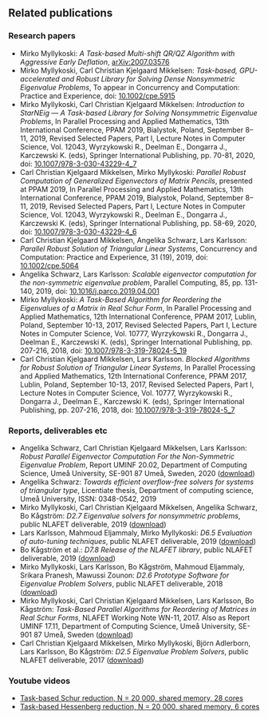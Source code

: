 ## Related publications

### Research papers

 - Mirko Myllykoski: *A Task-based Multi-shift QR/QZ Algorithm with Aggressive
   Early Deflation*, [arXiv:2007.03576](https://arxiv.org/abs/2007.03576)
 - Mirko Myllykoski, Carl Christian Kjelgaard Mikkelsen: *Task-based,
   GPU-accelerated and Robust Library for Solving Dense Nonsymmetric Eigenvalue
   Problems*, To appear in Concurrency and Computation: Practice and Experience,
   doi: [10.1002/cpe.5915](https://doi.org/10.1002/cpe.5915)
 - Mirko Myllykoski, Carl Christian Kjelgaard Mikkelsen: *Introduction to
   StarNEig — A Task-based Library for Solving Nonsymmetric Eigenvalue
   Problems*, In Parallel Processing and Applied Mathematics, 13th International
   Conference, PPAM 2019, Bialystok, Poland, September 8–11, 2019, Revised
   Selected Papers, Part I, Lecture Notes in Computer Science, Vol. 12043,
   Wyrzykowski R., Deelman E., Dongarra J., Karczewski K. (eds), Springer
   International Publishing, pp. 70-81, 2020, doi:
   [10.1007/978-3-030-43229-4_7](https://doi.org/10.1007/978-3-030-43229-4_7)
 - Carl Christian Kjelgaard Mikkelsen, Mirko Myllykoski: *Parallel Robust
   Computation of Generalized Eigenvectors of Matrix Pencils*, presented at PPAM
   2019, In Parallel Processing and Applied Mathematics, 13th International
   Conference, PPAM 2019, Bialystok, Poland, September 8–11, 2019, Revised
   Selected Papers, Part I, Lecture Notes in Computer Science, Vol. 12043,
   Wyrzykowski R., Deelman E., Dongarra J., Karczewski K. (eds), Springer
   International Publishing, pp. 58-69, 2020, doi:
   [10.1007/978-3-030-43229-4_6](https://doi.org/10.1007/978-3-030-43229-4_6)
 - Carl Christian Kjelgaard Mikkelsen, Angelika Schwarz, Lars Karlsson:
   *Parallel Robust Solution of Triangular Linear Systems*, Concurrency and
   Computation: Practice and Experience, 31 (19), 2019, doi:
   [10.1002/cpe.5064](https://doi.org/10.1002/cpe.5064)
 - Angelika Schwarz, Lars Karlsson: *Scalable eigenvector computation for the
   non-symmetric eigenvalue problem*, Parallel Computing, 85, pp. 131-140, 2019,
   doi: [10.1016/j.parco.2019.04.001](https://doi.org/10.1016/j.parco.2019.04.001)
 - Mirko Myllykoski: *A Task-Based Algorithm for Reordering the Eigenvalues of a
   Matrix in Real Schur Form*, In Parallel Processing and Applied Mathematics,
   12th International Conference, PPAM 2017, Lublin, Poland, September 10-13,
   2017, Revised Selected Papers, Part I, Lecture Notes in Computer Science,
   Vol. 10777, Wyrzykowski R., Dongarra J., Deelman E., Karczewski K. (eds),
   Springer International Publishing, pp. 207-216, 2018, doi:
   [10.1007/978-3-319-78024-5_19](https://doi.org/10.1007/978-3-319-78024-5_19)
 - Carl Christian Kjelgaard Mikkelsen, Lars Karlsson. *Blocked Algorithms for
   Robust Solution of Triangular Linear Systems*, In Parallel Processing and
   Applied Mathematics, 12th International Conference, PPAM 2017, Lublin,
   Poland, September 10-13, 2017, Revised Selected Papers, Part I, Lecture Notes
   in Computer Science, Vol. 10777, Wyrzykowski R., Dongarra J., Deelman E.,
   Karczewski K. (eds), Springer International Publishing, pp. 207-216, 2018,
   doi:
   [10.1007/978-3-319-78024-5_7](https://doi.org/10.1007/978-3-319-78024-5_7)

### Reports, deliverables etc

 - Angelika Schwarz, Carl Christian Kjelgaard Mikkelsen, Lars Karlsson: *Robust
   Parallel Eigenvector Computation For the Non-Symmetric Eigenvalue Problem*,
   Report UMINF 20.02, Department of Computing Science, Umeå University,
   SE-901 87 Umeå, Sweden, 2020
   ([download](https://webapps.cs.umu.se/uminf/index.cgi?year=2020&number=2))
 - Angelika Schwarz: *Towards efficient overflow-free solvers for systems of
   triangular type*, Licentiate thesis, Department of computing science, Umeå
   University, ISSN: 0348-0542, 2019
 - Mirko Myllykoski, Carl Christian Kjelgaard Mikkelsen, Angelika Schwarz,
   Bo Kågström: *D2.7 Eigenvalue solvers for nonsymmetric problems*, public
   NLAFET deliverable, 2019
   ([download](http://www.nlafet.eu/wp-content/uploads/2019/04/D2.7-EVP-solvers-evaluation-final.pdf))
 - Lars Karlsson, Mahmoud Eljammaly, Mirko Myllykoski: *D6.5 Evaluation of
   auto-tuning techniques*, public NLAFET deliverable, 2019
   ([download](http://www.nlafet.eu/wp-content/uploads/2019/04/D6-5-eval-auto-tuning-final.pdf))
 - Bo Kågström et al.: *D7.8 Release of the NLAFET library*, public NLAFET
   deliverable, 2019
   ([download](http://www.nlafet.eu/wp-content/uploads/2019/04/D7-8-Release-NLAFET-library-final.pdf))
 - Mirko Myllykoski, Lars Karlsson, Bo Kågström, Mahmoud Eljammaly, Srikara
   Pranesh, Mawussi Zounon: *D2.6 Prototype Software for Eigenvalue Problem
   Solvers*, public NLAFET deliverable, 2018
   ([download](http://www.nlafet.eu/wp-content/uploads/2016/01/Deliverable2.6-180427-rev.pdf))
 - Mirko Myllykoski, Carl Christian Kjelgaard Mikkelsen, Lars Karlsson,
   Bo Kågström: *Task-Based Parallel Algorithms for Reordering of Matrices in
   Real Schur Forms*, NLAFET Working Note WN-11, 2017. Also as Report UMINF
   17.11, Department of Computing Science, Umeå University, SE-901 87 Umeå,
   Sweden
   ([download](http://www8.cs.umu.se/research/uminf/index.cgi?year=2017&number=11))
 - Carl Christian Kjelgaard Mikkelsen, Mirko Myllykoski, Björn Adlerborn, Lars
   Karlsson, Bo Kågström: *D2.5 Eigenvalue Problem Solvers*, public NLAFET
   deliverable, 2017
   ([download](http://www.nlafet.eu/wp-content/uploads/2016/01/D2.5-EVP-solvers-170427_v1.0-final.pdf))

### Youtube videos

 - [Task-based Schur reduction, N = 20 000, shared memory, 28 cores](https://www.youtube.com/watch?v=VPHL0m2tmgI)
 - [Task-based Hessenberg reduction, N = 20 000, shared memory, 6 cores](https://www.youtube.com/watch?v=QgycQIn1q_o)

